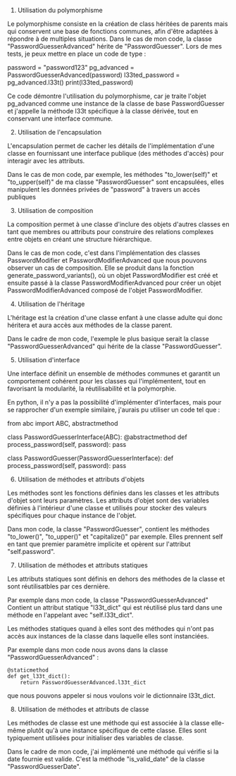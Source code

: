 1. Utilisation du polymorphisme

Le polymorphisme consiste en la création de class héritées de parents mais qui conservent une base de fonctions communes, afin d'être adaptées à répondre à de multiples situations. Dans le cas de mon code, la classe "PasswordGuesserAdvanced" hérite de "PasswordGuesser".
Lors de mes tests, je peux mettre en place un code de type :

password = "password123"
pg_advanced = PasswordGuesserAdvanced(password)
l33ted_password = pg_advanced.l33t()
print(l33ted_password)

Ce code démontre l'utilisation du polymorphisme, car je traite l'objet pg_advanced comme une instance de la classe de base PasswordGuesser et j'appelle la méthode l33t spécifique à la classe dérivée, tout en conservant une interface commune.



2. Utilisation de l'encapsulation

L'encapsulation permet de cacher les détails de l'implémentation d'une classe en fournissant une interface publique (des méthodes d'accès) pour interagir avec les attributs.

Dans le cas de mon code, par exemple, les méthodes "to_lower(self)" et "to_upper(self)" de ma classe "PasswordGuesser" sont encapsulées, elles manipulent les données privées de "password" à travers un accès publiques



3. Utilisation de composition

La composition permet à une classe d'inclure des objets d'autres classes en tant que membres ou attributs pour construire des relations complexes entre objets en créant une structure hiérarchique.

Dans le cas de mon code, c'est dans l'implémentation des classes PasswordModifier et PasswordModifierAdvanced que nous pouvons observer un cas de composition. Elle se produit dans la fonction generate_password_variants(), où un objet PasswordModifier est créé et ensuite passé à la classe PasswordModifierAdvanced pour créer un objet PasswordModifierAdvanced composé de l'objet PasswordModifier.



4. Utilisation de l'héritage

L'héritage est la création d'une classe enfant à une classe adulte qui donc héritera et aura accès aux méthodes de la classe parent.

Dans le cadre de mon code, l'exemple le plus basique serait la classe "PasswordGuesserAdvanced" qui hérite de la classe "PasswordGuesser".



5. Utilisation d'interface

Une interface définit un ensemble de méthodes communes et garantit un comportement cohérent pour les classes qui l'implémentent, tout en favorisant la modularité, la réutilisabilité et la polymorphie.

En python, il n'y a pas la possibilité d'implémenter d'interfaces, mais pour se rapprocher d'un exemple similaire, j'aurais pu utiliser un code tel que :

from abc import ABC, abstractmethod

class PasswordGuesserInterface(ABC):
    @abstractmethod
    def process_password(self, password):
        pass

class PasswordGuesser(PasswordGuesserInterface):
    def process_password(self, password):
        pass



6. Utilisation de méthodes et attributs d'objets

Les méthodes sont les fonctions définies dans les classes et les attributs d'objet sont leurs paramètres. Les attributs d'objet sont des variables définies à l'intérieur d'une classe et utilisés pour stocker des valeurs spécifiques pour chaque instance de l'objet.

Dans mon code, la classe "PasswordGuesser", contient les méthodes "to_lower()", "to_upper()" et "capitalize()" par exemple. Elles prennent self en tant que premier paramètre implicite et opèrent sur l'attribut "self.password".



7. Utilisation de méthodes et attributs statiques

Les attributs statiques sont définis en dehors des méthodes de la classe et sont réutilisatbles par ces dernière.

Par exemple dans mon code, la classe "PasswordGuesserAdvanced" Contient un attribut statique "l33t_dict" qui est réutilisé plus tard dans une méthode en l'appelant avec "self.l33t_dict".

Les méthodes statiques quand à elles sont des méthodes qui n'ont pas accès aux instances de la classe dans laquelle elles sont instanciées.

Par exemple dans mon code nous avons dans la classe "PasswordGuesserAdvanced" :

    @staticmethod
    def get_l33t_dict():
        return PasswordGuesserAdvanced.l33t_dict

que nous pouvons appeler si nous voulons voir le dictionnaire l33t_dict.



8. Utilisation de méthodes et attributs de classe

Les méthodes de classe est une méthode qui est associée à la classe elle-même plutôt qu'à une instance spécifique de cette classe. Elles sont typiquement utilisées pour initialiser des variables de classe.

Dans le cadre de mon code, j'ai implémenté une méthode qui vérifie si la date fournie est valide. C'est la méthode "is_valid_date" de la classe "PasswordGuesserDate".